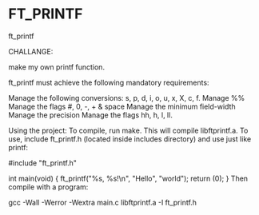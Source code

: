 # FT_PRINTF

ft_printf

CHALLANGE:

  make my own printf function.

ft_printf must achieve the following mandatory requirements:

Manage the following conversions: s, p, d, i, o, u, x, X, c, f.
Manage %%
Manage the flags #, 0, -, + & space
Manage the minimum field-width
Manage the precision
Manage the flags hh, h, l, ll.


Using the project:
To compile, run make. This will compile libftprintf.a. To use, include ft_printf.h (located inside includes directory) and use just like printf:

#include "ft_printf.h"

int				main(void)
{
	ft_printf("%s, %s!\n", "Hello", "world");
	return (0);
}
Then compile with a program:

gcc -Wall -Werror -Wextra main.c libftprintf.a -I ft_printf.h
